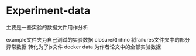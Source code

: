 # Experiment-data
主要是一些实验的数据文件用作分析

example文件夹为自己测试的实验数据 closure和rihno 将failures文件夹中的部分异常数据 转化为了js文件 
docker data 为作者论文中的全部实验数据
